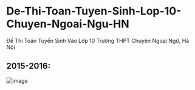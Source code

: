 # De-Thi-Toan-Tuyen-Sinh-Lop-10-Chuyen-Ngoai-Ngu-HN
Đề Thi Toán Tuyển Sinh Vào Lớp 10 Trường THPT Chuyên Ngoại Ngữ, Hà Nội

## 2015-2016:
![image](https://github.com/user-attachments/assets/fc49709b-3fd7-415a-9d13-5b26fb41bf11)




